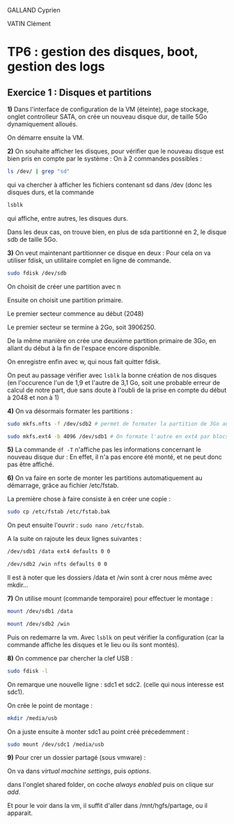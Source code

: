 GALLAND Cyprien

VATIN Clément

# TP6 : gestion des disques, boot, gestion des logs

## Exercice 1 : Disques et partitions

**1)** Dans l'interface de configuration de la VM (éteinte), page stockage, onglet controlleur SATA, on crée un nouveau disque dur, de taille 5Go dynamiquement alloués.

On démarre ensuite la VM.

**2)** On souhaite afficher les disques, pour vérifier que le nouveau disque est bien pris en compte par le système : On à 2 commandes possibles :

```bash
ls /dev/ | grep "sd"
```

qui va chercher à afficher les fichiers contenant sd dans /dev (donc les disques durs, et la commande 

```bash
lsblk
```

qui affiche, entre autres, les disques durs.

Dans les deux cas, on trouve bien, en plus de sda partitionné en 2, le disque sdb de taille 5Go.

**3)** On veut maintenant partitionner ce disque  en deux : Pour cela on va utiliser fdisk, un utilitaire complet en ligne de commande.

```bash
sudo fdisk /dev/sdb
```

On choisit de créer une partition avec n

Ensuite on choisit une partition primaire.

Le premier secteur commence au début (2048)

Le premier secteur se termine à 2Go, soit 3906250.

De la même manière on crée une deuxième partition primaire de 3Go, en allant du début à la fin de l'espace encore disponible.

On enregistre enfin avec w, qui nous fait quitter fdisk.

On peut au passage vérifier avec ``lsblk`` la bonne création de nos disques (en l'occurence l'un de 1,9 et l'autre de 3,1 Go, soit une probable erreur de calcul de notre part, due sans doute à l'oubli de la prise en compte du début à 2048 et non à 1)

**4)** On va désormais formater les partitions : 

```bash
sudo mkfs.nfts -f /dev/sdb2 # permet de formater la partition de 3Go au format nfts

sudo mkfs.ext4 -b 4096 /dev/sdb1 # On formate l'autre en ext4 par blocs de 4096
```

**5)** La commande ``df -T`` n'affiche pas les informations concernant le nouveau disque dur : En effet, il n'a pas encore été monté, et ne peut donc pas être affiché.

**6)** On va faire en sorte de monter les partitions automatiquement au démarrage, grâce au fichier /etc/fstab.

La première chose à faire consiste à en créer une copie :

```bash
sudo cp /etc/fstab /etc/fstab.bak
```

On peut ensuite l'ouvrir : ``sudo nano /etc/fstab``.

A la suite on rajoute les deux lignes suivantes :

```bash
/dev/sdb1 /data ext4 defaults 0 0

/dev/sdb2 /win nfts defaults 0 0
```

Il est à noter que les dossiers /data et /win sont à crer nous même avec mkdir...

**7)** On utilise mount (commande temporaire) pour effectuer le montage :

```bash 
mount /dev/sdb1 /data

mount /dev/sdb2 /win
```

Puis on redemarre la vm. Avec ``lsblk`` on peut vérifier la configuration (car la commande affiche les disques et le lieu ou ils sont montés).

**8)** On commence par chercher la clef USB :

```bash
sudo fdisk -l
```

On remarque une nouvelle ligne : sdc1 et sdc2. (celle qui nous interesse est sdc1).

On crée le point de montage :

```bash
mkdir /media/usb
```

On a juste ensuite à monter sdc1 au point créé précedemment :

```bash
sudo mount /dev/sdc1 /media/usb
```

**9)** Pour crer un dossier partagé (sous vmware) :

On va dans *virtual machine settings*, puis *options*.

dans l'onglet shared folder, on coche *always enabled* puis on clique sur *add*.

Et pour le voir dans la vm, il suffit d'aller dans /mnt/hgfs/partage, ou il apparait.
